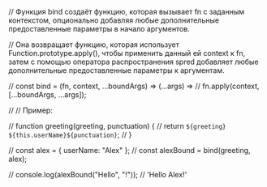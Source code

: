 // Функция bind создаёт функцию, которая вызывает fn с заданным контекстом, опционально добавляя любые дополнительные предоставленные параметры в начало аргументов.

// Она возвращает функцию, которая использует Function.prototype.apply(), чтобы применить данный ей context к fn, затем с помощью оператора распространения spred добавляет любые дополнительные предоставленные параметры к аргументам.

// const bind = (fn, context, ...boundArgs) => (...args) =>
//   fn.apply(context, [...boundArgs, ...args]);

// // Пример:

// function greeting(greeting, punctuation) {
//   return `${greeting} ${this.userName}${punctuation}`;
// }

// const alex = { userName: "Alex" };
// const alexBound = bind(greeting, alex);

// console.log(alexBound("Hello", "!")); // 'Hello Alex!'